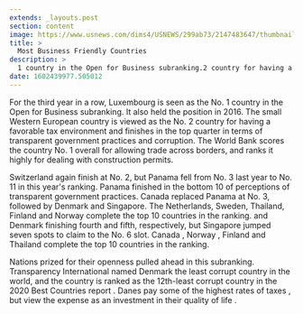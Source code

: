 ```yaml
--- 
extends: _layouts.post 
section: content 
image: https://www.usnews.com/dims4/USNEWS/299ab73/2147483647/thumbnail/1280x600/quality/85/?url=http%3A%2F%2Fmedia.beam.usnews.com%2Fe5%2F85%2F7d8e406c425291974a8abd002578%2Fbc18.bucket_business.jpg 
title: > 
  Most Business Friendly Countries 
description: > 
  1 country in the Open for Business subranking.2 country for having a favorable tax environment and finishes in the top quarter in terms of transparent government practices and corruption.The Netherlands, Sweden, Thailand, Finland and Norway complete the top 10 countries in the ranking.Canada , Norway , Finland and Thailand complete the top 10 countries in the ranking.Transparency International named Denmark the least corrupt country in the world, and the country is ranked as the 12th-least corrupt country in the 2020 Best Countries report . 
date: 1602439977.505012 
--- 
```

For the third year in a row, Luxembourg is seen as the No. 1 country in the Open for Business subranking. It also held the position in 2016. The small Western European country is viewed as the No. 2 country for having a favorable tax environment and finishes in the top quarter in terms of transparent government practices and corruption. The World Bank scores the country No. 1 overall for allowing trade across borders, and ranks it highly for dealing with construction permits.

Switzerland again finish at No. 2, but Panama fell from No. 3 last year to No. 11 in this year's ranking. Panama finished in the bottom 10 of perceptions of transparent government practices. Canada replaced Panama at No. 3, followed by Denmark and Singapore. The Netherlands, Sweden, Thailand, Finland and Norway complete the top 10 countries in the ranking. and Denmark finishing fourth and fifth, respectively, but Singapore jumped seven spots to claim to the No. 6 slot. Canada , Norway , Finland and Thailand complete the top 10 countries in the ranking.

Nations prized for their openness pulled ahead in this subranking. Transparency International named Denmark the least corrupt country in the world, and the country is ranked as the 12th-least corrupt country in the 2020 Best Countries report . Danes pay some of the highest rates of taxes , but view the expense as an investment in their quality of life .
